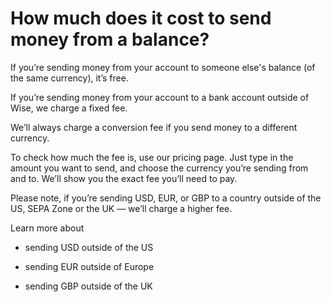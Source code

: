 # How much does it cost to send money from a balance?

If you’re sending money from your account to someone else's balance (of the same currency), it’s free.

If you’re sending money from your account to a bank account outside of Wise, we charge a fixed fee. 

We’ll always charge a conversion fee if you send money to a different currency.

To check how much the fee is, use our pricing page. Just type in the amount you want to send, and choose the currency you’re sending from and to. We’ll show you the exact fee you’ll need to pay. 

Please note, if you’re sending USD, EUR, or GBP to a country outside of the US, SEPA Zone or the UK — we’ll charge a higher fee. 

Learn more about 

  * sending USD outside of the US

  * sending EUR outside of Europe

  * sending GBP outside of the UK